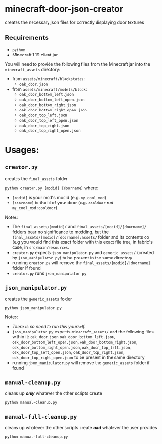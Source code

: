 # minecraft-door-json-creator
creates the necessary json files for correctly displaying door textures

## Requirements

- `python`
- Minecraft 1.19 client jar

You will need to provide the following files from the Minecraft jar into the `minecraft_assets` directory:
- from `assets/minecraft/blockstates`: 
  - `oak_door.json`
- from `assets/minecraft/models/block`:
  - `oak_door_bottom_left.json`
  - `oak_door_bottom_left_open.json`
  - `oak_door_bottom_right.json`
  - `oak_door_bottom_right_open.json`
  - `oak_door_top_left.json`
  - `oak_door_top_left_open.json`
  - `oak_door_top_right.json`
  - `oak_door_top_right_open.json`

# Usages:

## `creator.py`
creates the `final_assets` folder

`python creator.py [modid] [doorname]` where:
- `[modid]` is your mod's modid (e.g. `my_cool_mod`)
- `[doorname]` is the id of your door (e.g. `cooldoor` *not* `my_cool_mod:cooldoor`)

Notes:
- The `final_assets/[modid]/` and `final_assets/[modid]/[doorname]/` folders bear no significance to modding, but the `final_assets/[modid]/[doorname]/assets/` folder and its contents do (e.g you would find this exact folder with this exact file tree, in fabric's case, in `src/main/resources`.
- `creator.py` expects `json_manipulator.py` and `generic_assets/` (created by `json_manipulator.py`) to be present in the same directory
- running `creator.py` will remove the `final_assets/[modid]/[doorname]` folder if found
- `creator.py` runs `json_manipulator.py`

## `json_manipulator.py`
creates the `generic_assets` folder

`python json_manipulator.py`

Notes:
- *There is no need to run this yourself.*
- `json_manipulator.py` expects `minecraft_assets/` and the following files within it: 
`oak_door.json`
`oak_door_bottom_left.json`,
`oak_door_bottom_left_open.json`,
`oak_door_bottom_right.json`,
`oak_door_bottom_right_open.json`,
`oak_door_top_left.json`,
`oak_door_top_left_open.json`,
`oak_door_top_right.json`,
`oak_door_top_right_open.json`
to be present in the same directory
- running `json_manipulator.py` will remove the `generic_assets` folder if found

## `manual-cleanup.py`
cleans up ***only*** whatever the other scripts create

`python manual-cleanup.py`

## `manual-full-cleanup.py`
cleans up whatever the other scripts create ***and*** whatever the user provides

`python manual-full-cleanup.py`
